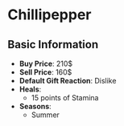 # Chillipepper

## Basic Information

- **Buy Price**: 210$
- **Sell Price**: 160$
- **Default Gift Reaction**: Dislike
- **Heals**:
  - 15 points of Stamina
- **Seasons**:
  - Summer